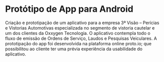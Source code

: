 # Protótipo de App para Android
Criação e prototipação de um aplicativo para a empresa 3ª Visão – Perícias e Vistorias Automotivas especializada no segmento de vistoria cautelar e um dos clientes da Oxxygen Tecnologia. O aplicativo contempla todo o fluxo de emissão de Ordens de Serviço, Laudos e Pesquisas Veiculares. A prototipação do app foi desenvolvida na plataforma online proto.io; que possibilitou ao cliente ter uma prévia experiência da usabilidade do aplicativo.

